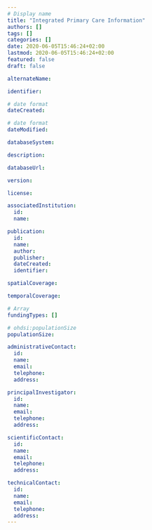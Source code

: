 ```yaml
---
# Display name
title: "Integrated Primary Care Information"
authors: []
tags: []
categories: []
date: 2020-06-05T15:46:24+02:00
lastmod: 2020-06-05T15:46:24+02:00 
featured: false
draft: false

alternateName: 

identifier: 

# date format
dateCreated: 

# date format
dateModified: 

databaseSystem: 

description: 

databaseUrl: 

version: 

license: 

associatedInstitution: 
  id: 
  name: 

publication: 
  id: 
  name: 
  author: 
  publisher: 
  dateCreated: 
  identifier: 

spatialCoverage: 

temporalCoverage: 

# Array
fundingTypes: []

# ohdsi:populationSize
populationSize: 

administrativeContact:
  id: 
  name: 
  email: 
  telephone: 
  address: 

principalInvestigator:
  id: 
  name: 
  email: 
  telephone: 
  address: 

scientificContact:
  id: 
  name: 
  email: 
  telephone: 
  address: 

technicalContact:
  id: 
  name: 
  email: 
  telephone: 
  address: 
---
```

